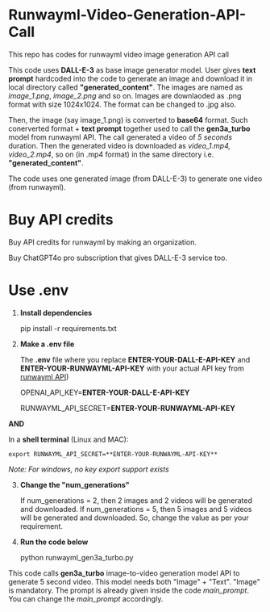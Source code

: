 # Runwayml-Video-Generation-API-Call
This repo has codes for runwayml video image generation API call

This code uses **DALL-E-3** as base image generator model. User gives **text prompt** hardcoded into the code to generate an image and download it in local directory called **"generated_content"**. The images are named as _image_1.png_, _image_2.png_ and so on. Images are downlaoded as .png format with size 1024x1024. The format can be changed to .jpg also. 

Then, the image (say image_1.png) is converted to **base64** format. Such conerverted format + **text prompt** together used to call the **gen3a_turbo** model from runwayml API. The call generated a video of _5 seconds_ duration. Then the generated video is downloaded as _video_1.mp4, video_2.mp4_, so on (in .mp4 format) in the same directory i.e. **"generated_content"**. 

The code uses one generated image (from DALL-E-3) to generate one video (from runwayml).

# Buy API credits

  Buy API credits for runwayml by making an organization.

  Buy ChatGPT4o pro subscription that gives DALL-E-3 service too. 

# Use .env 

1. **Install dependencies**

   pip install -r requirements.txt
   
2. **Make a .env file**

   The **.env** file where you replace **ENTER-YOUR-DALL-E-API-KEY** and **ENTER-YOUR-RUNWAYML-API-KEY** with your actual API key from  [runwayml API](https://dev.runwayml.com/organization/11823b9f-5ee7-4412-84fe-0c226e71c628/api-keys))

   OPENAI_API_KEY=**ENTER-YOUR-DALL-E-API-KEY**

   RUNWAYML_API_SECRET=**ENTER-YOUR-RUNWAYML-API-KEY**

  **AND**

  In a **shell terminal** (Linux and MAC):
  
    export RUNWAYML_API_SECRET=**ENTER-YOUR-RUNWAYML-API-KEY**

 _Note: For windows, no key export support exists_

3. **Change the  "num_generations"**

    If num_generations = 2, then 2 images and 2 videos will be generated and downloaded. If num_generations = 5, then 5 images and 5 videos will be generated and downloaded. So, change the value as per your requirement. 
 
4. **Run the code below**

   python runwayml_gen3a_turbo.py

  This code calls **gen3a_turbo** image-to-video generation model API to generate 5 second video. This model needs both "Image" + "Text". "Image" is mandatory. The prompt is already given inside the code _main_prompt_. You can change the _main_prompt_ accordingly. 


